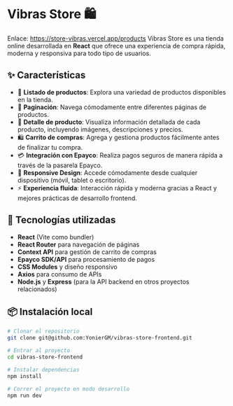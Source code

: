# Vibras Store 🛍️
Enlace: https://store-vibras.vercel.app/products
Vibras Store es una tienda online desarrollada en **React** que ofrece una experiencia de compra rápida, moderna y responsiva para todo tipo de usuarios.

## ✨ Características

- 🛒 **Listado de productos**: Explora una variedad de productos disponibles en la tienda.
- 📄 **Paginación**: Navega cómodamente entre diferentes páginas de productos.
- 🔎 **Detalle de producto**: Visualiza información detallada de cada producto, incluyendo imágenes, descripciones y precios.
- 🛍️ **Carrito de compras**: Agrega y gestiona productos fácilmente antes de finalizar tu compra.
- 💳 **Integración con Epayco**: Realiza pagos seguros de manera rápida a través de la pasarela Epayco.
- 📱 **Responsive Design**: Accede cómodamente desde cualquier dispositivo (móvil, tablet o escritorio).
- ⚡ **Experiencia fluida**: Interacción rápida y moderna gracias a React y mejores prácticas de desarrollo frontend.

## 🚀 Tecnologías utilizadas

- **React** (Vite como bundler)
- **React Router** para navegación de páginas
- **Context API** para gestión de carrito de compras
- **Epayco SDK/API** para procesamiento de pagos
- **CSS Modules** y diseño responsivo
- **Axios** para consumo de APIs
- **Node.js** y **Express** (para la API backend en otros proyectos relacionados)

## 📦 Instalación local

```bash
# Clonar el repositorio
git clone git@github.com:YonierGM/vibras-store-frontend.git

# Entrar al proyecto
cd vibras-store-frontend

# Instalar dependencias
npm install

# Correr el proyecto en modo desarrollo
npm run dev

